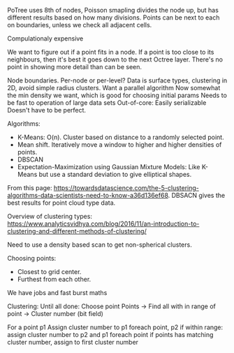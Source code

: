 PoTree uses 8th of nodes, Poisson smapling divides the node up, but has different results based on how many divisions. Points can be next to each on boundaries, unless we check all adjacent cells.

Compulationaly expensive

We want to figure out if a point fits in a node. If a point is too close to its neighbours, then it's best it goes down to the next Octree layer. There's no point in showing more detail than can be seen.

Node boundaries. Per-node or per-level?
Data is surface types, clustering in 2D, avoid simple radius clusters.
Want a parallel algorithm
Now somewhat the min density we want, which is good for choosing initial params
Needs to be fast to operation of large data sets
Out-of-core: Easily serializable
Doesn't have to be perfect.


Algorithms:
- K-Means: O(n). Cluster based on distance to a randomly selected point.
- Mean shift. Iteratively move a window to higher and higher densities of points.
- DBSCAN
- Expectation-Maximization using Gaussian Mixture Models: Like K-Means but use a standard deviation to give elliptical shapes.



From this page: https://towardsdatascience.com/the-5-clustering-algorithms-data-scientists-need-to-know-a36d136ef68. DBSACN gives the best results for point cloud type data.


Overview of clustering types: https://www.analyticsvidhya.com/blog/2016/11/an-introduction-to-clustering-and-different-methods-of-clustering/



Need to use a density based scan to get non-spherical clusters.


Choosing points:
- Closest to grid center.
- Furthest from each other.


We have jobs and fast burst maths

Clustering:
Until all done:
    Choose point
    Points -> Find all with in range of point -> Cluster number (bit field)

For a point p1
Assign cluster number to p1
foreach point, p2
    if within range: assign cluster number to p2 and p1
foreach point
    if points has matching cluster number, assign to first cluster number
